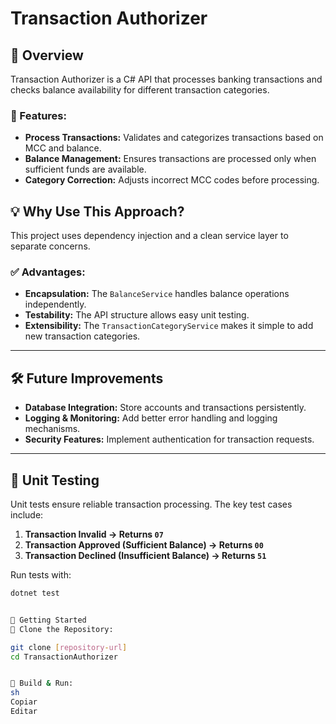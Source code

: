 ﻿# Transaction Authorizer

## 📌 Overview
Transaction Authorizer is a C# API that processes banking transactions and checks balance availability for different transaction categories.

### 🔹 Features:
- **Process Transactions:** Validates and categorizes transactions based on MCC and balance.
- **Balance Management:** Ensures transactions are processed only when sufficient funds are available.
- **Category Correction:** Adjusts incorrect MCC codes before processing.

## 💡 Why Use This Approach?
This project uses dependency injection and a clean service layer to separate concerns.

### ✅ **Advantages:**
- **Encapsulation:** The `BalanceService` handles balance operations independently.
- **Testability:** The API structure allows easy unit testing.
- **Extensibility:** The `TransactionCategoryService` makes it simple to add new transaction categories.

---

## 🛠️ Future Improvements
- **Database Integration:** Store accounts and transactions persistently.
- **Logging & Monitoring:** Add better error handling and logging mechanisms.
- **Security Features:** Implement authentication for transaction requests.

---

## 🧪 Unit Testing
Unit tests ensure reliable transaction processing. The key test cases include:
1. **Transaction Invalid → Returns `07`**
2. **Transaction Approved (Sufficient Balance) → Returns `00`**
3. **Transaction Declined (Insufficient Balance) → Returns `51`**

Run tests with:
```sh
dotnet test


🚀 Getting Started
🔹 Clone the Repository:

git clone [repository-url]
cd TransactionAuthorizer


🔹 Build & Run:
sh
Copiar
Editar
